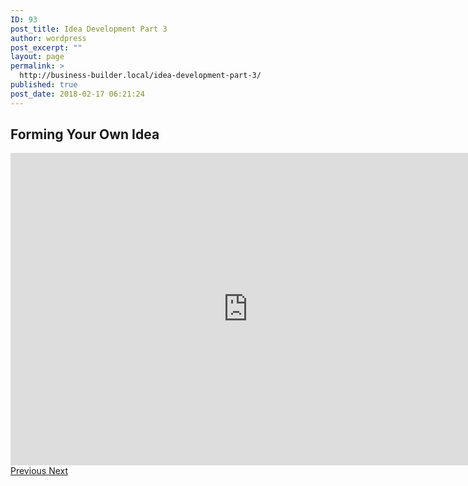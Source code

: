 ```yaml
---
ID: 93
post_title: Idea Development Part 3
author: wordpress
post_excerpt: ""
layout: page
permalink: >
  http://business-builder.local/idea-development-part-3/
published: true
post_date: 2018-02-17 06:21:24
---
```

<h2>Forming Your Own Idea</h2>		
		<iframe src="https://docs.google.com/forms/d/e/1FAIpQLSdQ_7fPXoI8ZaDJNwThSAKA4LXtH2YjpkboEIZC-Ak0zcv4Jw/viewform?embedded=true" width="760" height="500" frameborder="0" marginheight="0" marginwidth="0">Loading...</iframe>		
			<a href="http://business-builder.local/idea-development-part-2/">
						Previous
					</a>
			<a href="http://business-builder.local/idea-development-part-4/">
						Next
					</a>